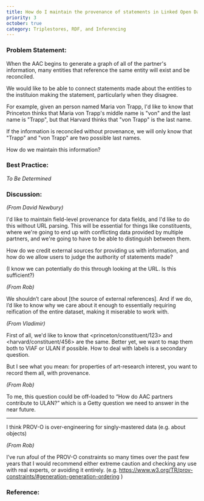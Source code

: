 ```yaml
---
title: How do I maintain the provenance of statements in Linked Open Data?
priority: 3
october: true
category: Triplestores, RDF, and Inferencing
---
```


### Problem Statement:

When the AAC begins to generate a graph of all of the partner's information, many entities that reference the same entity will exist and be reconciled.

We would like to be able to connect statements made about the entities to the instituion making the statement, particularly when they disagree.

For example, given an person named  Maria von Trapp, I'd like to know that Princeton thinks that Maria von Trapp's middle name is "von" and the last name is "Trapp", but that Harvard thinks that "von Trapp" is the last name.

If the information is reconciled without provenance, we will only know that "Trapp" and "von Trapp" are two possible last names.

How do we maintain this information?

### Best Practice:

*To Be Determined*

### Discussion:

*(From David Newbury)*

I'd like to maintain field-level provenance for data fields, and I'd like to do this without URL parsing.  This will be essential for things like constituents, where we're going to end up with conflicting data provided by multiple partners, and we're going to have to be able to distinguish between them.

How do we credit external sources for providing us with information, and how do we allow users to judge the authority of statements made?

(I know we can potentially do this through looking at the URL.  Is this sufficient?)

*(From Rob)*

We shouldn’t care about [the source of external references].  And if we do, I’d like to know why we care about it enough to essentially requiring reification of the entire dataset, making it miserable to work with.

*(From Vladimir)*


First of all, we'd like to know that <princeton/constituent/123> and <harvard/constituent/456> are the same.  Better yet, we want to map them both to VIAF or ULAN if possible.  How to deal with labels is a secondary question.

But I see what you mean: for properties of art-research interest, you want to record them all, with provenance.

*(From Rob)*

To me, this question could be off-loaded to “How do AAC partners contribute to ULAN?” which is a Getty question we need to answer in the near future.

---


I think PROV-O is over-engineering for singly-mastered data (e.g. about objects)

*(From Rob)*

I’ve run afoul of the PROV-O constraints so many times over the past few years that I would recommend either extreme caution and checking any use with real experts, or avoiding it entirely.  (e.g. <https://www.w3.org/TR/prov-constraints/#generation-generation-ordering> )


### Reference:
